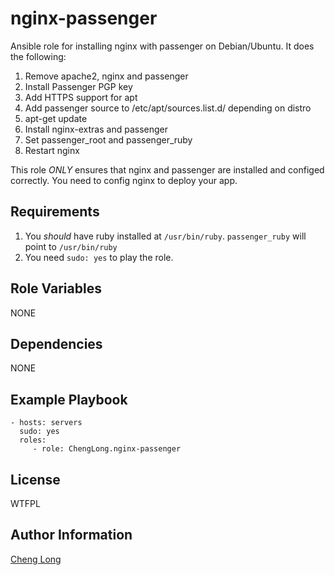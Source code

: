 nginx-passenger
=========

Ansible role for installing nginx with passenger on Debian/Ubuntu. It does the following:

1. Remove apache2, nginx and passenger
2. Install Passenger PGP key
3. Add HTTPS support for apt
4. Add passenger source to /etc/apt/sources.list.d/ depending on distro
5. apt-get update
6. Install nginx-extras and passenger
7. Set passenger_root and passenger_ruby
8. Restart nginx

This role *ONLY* ensures that nginx and passenger are installed and configed correctly. You need to config nginx to deploy your app. 

Requirements
------------

1. You *should* have ruby installed at `/usr/bin/ruby`. `passenger_ruby` will point to `/usr/bin/ruby`
2. You need `sudo: yes` to play the role.

Role Variables
--------------

NONE

Dependencies
------------

NONE

Example Playbook
----------------

```
- hosts: servers
  sudo: yes
  roles:
     - role: ChengLong.nginx-passenger 
```

License
-------

WTFPL

Author Information
------------------

[Cheng Long](https://twitter.com/ChengLong_)
